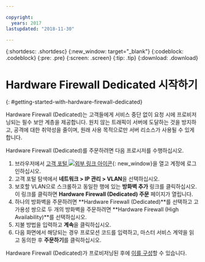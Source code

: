 ```yaml
---

copyright:
  years: 2017
lastupdated: "2018-11-30"

---
```


{:shortdesc: .shortdesc}
{:new_window: target="_blank"}
{:codeblock: .codeblock}
{:pre: .pre}
{:screen: .screen}
{:tip: .tip}
{:download: .download}

# Hardware Firewall Dedicated 시작하기 
{: #getting-started-with-hardware-firewall-dedicated}

Hardware Firewall (Dedicated)는 고객들에게 서비스 중단 없이 요청 시에 프로비저닝되는 필수 보안 계층을 제공합니다. 원치 않는 트래픽이 서버에 도달하는 것을 방지하고, 공격에 대한 취약성을 줄이며, 원래 사용 목적으로만 서버 리소스가 사용될 수 있게 합니다.  

Hardware Firewall (Dedicated)를 주문하려면 다음 프로시저를 수행하십시오.

1. 브라우저에서 [고객 포털 ![외부 링크 아이콘](../../icons/launch-glyph.svg "외부 링크 아이콘")](https://control.softlayer.com/){: new_window}을 열고 계정에 로그인하십시오.
2. 고객 포털 탐색에서 **네트워크 > IP 관리 > VLAN**을 선택하십시오.
3. 보호할 VLAN으로 스크롤하고 동일한 행에 있는 **방화벽 추가** 링크를 클릭하십시오. 이 링크를 클릭하면 **Hardware Firewall (Dedicated) 주문** 페이지가 열립니다.
4. 하나의 방화벽을 주문하려면 **Hardware Firewall (Dedicated)**를 선택하고 고가용성 쌍으로 두 개의 방화벽을 주문하려면 **Hardware Firewall (High Availability)**를 선택하십시오.
5. 지불 방법을 입력하고 **계속**을 클릭하십시오.
6. 다음 화면에서 해당되는 경우 프로모션 코드를 입력하고, 마스터 서비스 계약을 읽고 동의한 후 **주문하기**를 클릭하십시오. 

Hardware Firewall (Dedicated)가 프로비저닝된 후에 [이를 구성](/docs/infrastructure/hardware-firewall-dedicated?topic=hardware-firewall-dedicated-configuring-the-hardware-firewall-dedicated-)할 수 있습니다.
